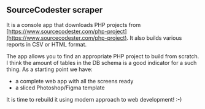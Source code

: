 ## SourceCodester scraper

It is a console app that downloads PHP projects from [https://www.sourcecodester.com/php-project](https://www.sourcecodester.com/php-project).
It also builds various reports in CSV or HTML format.


The app allows you to find an appropriate PHP project to build from scratch. I think the amount of tables in the DB schema is a good indicator for a such thing. As a starting point we have:
- a complete web app with all the screens ready
- a sliced Photoshop/Figma template

It is time to rebuild it using modern approach to web development! :-)
